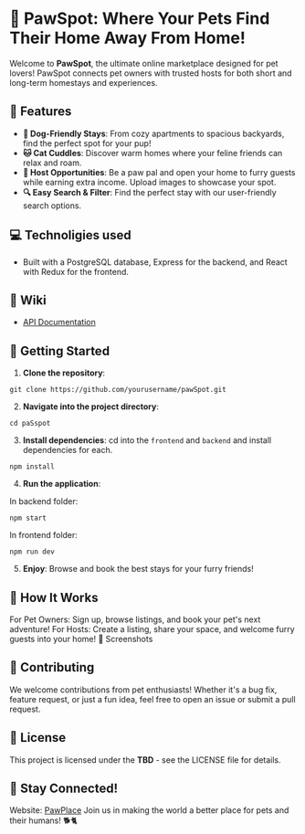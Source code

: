 # 🐾 PawSpot: Where Your Pets Find Their Home Away From Home!

Welcome to **PawSpot**, the ultimate online marketplace designed for pet lovers! PawSpot connects pet owners with trusted hosts for both short and long-term homestays and experiences.

## 🎉 Features

- **🐶 Dog-Friendly Stays**: From cozy apartments to spacious backyards, find the perfect spot for your pup!
- **🐱 Cat Cuddles**: Discover warm homes where your feline friends can relax and roam.
- **💼 Host Opportunities**: Be a paw pal and open your home to furry guests while earning extra income. Upload images to showcase your spot.
- **🔍 Easy Search & Filter**: Find the perfect stay with our user-friendly search options.

## 💻 Technoligies used
- Built with a PostgreSQL database, Express for the backend, and React with Redux for the frontend. 

## 📘 Wiki

- [API Documentation](https://github.com/lainey1/PawSpot/wiki/API-Documentation)

## 🚀 Getting Started

1. **Clone the repository**:

```
git clone https://github.com/yourusername/pawSpot.git
```

2. **Navigate into the project directory**:

```
cd paSspot
```

3. **Install dependencies**:
   cd into the `frontend` and `backend` and install dependencies for each.

```
npm install
```

4. **Run the application**:

In backend folder:
```
npm start
```

In frontend folder:
```
npm run dev
```

5. **Enjoy**: Browse and book the best stays for your furry friends!

## 🐾 How It Works

For Pet Owners: Sign up, browse listings, and book your pet's next adventure!
For Hosts: Create a listing, share your space, and welcome furry guests into your home!
📸 Screenshots

## 🤝 Contributing

We welcome contributions from pet enthusiasts! Whether it's a bug fix, feature request, or just a fun idea, feel free to open an issue or submit a pull request.

## 📄 License

This project is licensed under the **TBD** - see the LICENSE file for details.

## 🌟 Stay Connected!

Website: [PawPlace](https://pawspot.onrender.com)
Join us in making the world a better place for pets and their humans! 🐕🐈
